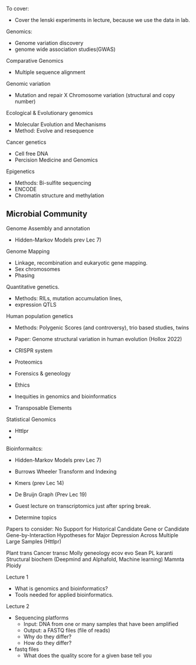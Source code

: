 To cover: 

- Cover the lenski experiments in lecture, because we use the data in lab. 

Genomics: 
- Genome variation discovery
- genome wide association studies(GWAS)



Comparative Genomics
- Multiple sequence alignment

Genomic variation
- Mutation and repair
X Chromosome variation (structural and copy number)

Ecological & Evolutionary genomics
- Molecular Evolution and Mechanisms
- Method: Evolve and resequence

Cancer genetics
- Cell free DNA
- Percision Medicine and Genomics

Epigenetics 
- Methods: Bi-sulfite sequencing
- ENCODE
- Chromatin structure and methylation

Microbial Community
- 

Genome Assembly and annotation
- Hidden-Markov Models prev Lec 7)

Genome Mapping
- Linkage, recombination and eukaryotic gene mapping.
- Sex chromosomes
- Phasing

Quantitative genetics.
- Methods: RILs, mutation accumulation lines,
- expression QTLS

Human population genetics
- Methods: Polygenic Scores (and controversy), trio based studies, twins 
- Paper: Genome structural variation in human evolution (Hollox 2022)

- CRISPR system
- Proteomics
- Forensics & geneology
- Ethics 
- Inequities in genomics and bioinformatics
- Transposable Elements

Statistical Genomics
- Httlpr
- 


Bioinformaitcs:
- Hidden-Markov Models prev Lec 7)
- Burrows Wheeler Transform and Indexing
- Kmers (prev Lec 14)
- De Bruijn Graph (Prev Lec 19)

- Guest lecture on transcriptomics just after spring break. 
- Determine topics 

Papers to consider: 
No Support for Historical Candidate Gene or Candidate Gene-by-Interaction Hypotheses for Major Depression Across Multiple Large Samples (Httlpr)


Plant trans
Cancer transc
Molly geneology
ecov evo Sean PL
karanti Structural biochem (Deepmind and Alphafold, Machine learning)
Mamnta Ploidy 




Lecture 1
- What is genomics and bioinformatics?
- Tools needed for applied bioinformatics.

Lecture 2
- Sequencing platforms
    - Input: DNA from one or many samples that have been amplified
    - Output: a FASTQ files (file of reads)
    - Why do they differ?
    - How do they differ?
- fastq files
    - What does the quality score for a given base tell you     




